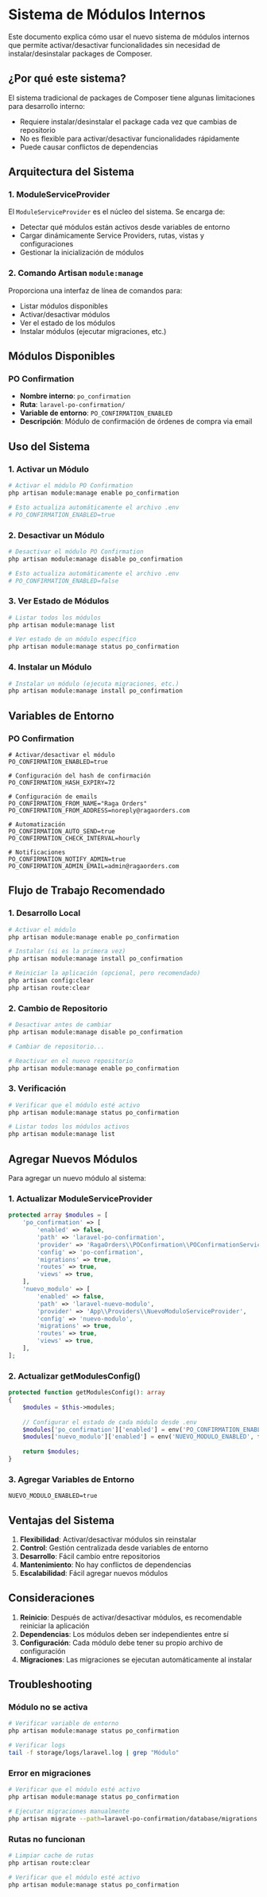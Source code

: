 # Sistema de Módulos Internos

Este documento explica cómo usar el nuevo sistema de módulos internos que permite activar/desactivar funcionalidades sin necesidad de instalar/desinstalar packages de Composer.

## ¿Por qué este sistema?

El sistema tradicional de packages de Composer tiene algunas limitaciones para desarrollo interno:
- Requiere instalar/desinstalar el package cada vez que cambias de repositorio
- No es flexible para activar/desactivar funcionalidades rápidamente
- Puede causar conflictos de dependencias

## Arquitectura del Sistema

### 1. ModuleServiceProvider
El `ModuleServiceProvider` es el núcleo del sistema. Se encarga de:
- Detectar qué módulos están activos desde variables de entorno
- Cargar dinámicamente Service Providers, rutas, vistas y configuraciones
- Gestionar la inicialización de módulos

### 2. Comando Artisan `module:manage`
Proporciona una interfaz de línea de comandos para:
- Listar módulos disponibles
- Activar/desactivar módulos
- Ver el estado de los módulos
- Instalar módulos (ejecutar migraciones, etc.)

## Módulos Disponibles

### PO Confirmation
- **Nombre interno**: `po_confirmation`
- **Ruta**: `laravel-po-confirmation/`
- **Variable de entorno**: `PO_CONFIRMATION_ENABLED`
- **Descripción**: Módulo de confirmación de órdenes de compra via email

## Uso del Sistema

### 1. Activar un Módulo

```bash
# Activar el módulo PO Confirmation
php artisan module:manage enable po_confirmation

# Esto actualiza automáticamente el archivo .env
# PO_CONFIRMATION_ENABLED=true
```

### 2. Desactivar un Módulo

```bash
# Desactivar el módulo PO Confirmation
php artisan module:manage disable po_confirmation

# Esto actualiza automáticamente el archivo .env
# PO_CONFIRMATION_ENABLED=false
```

### 3. Ver Estado de Módulos

```bash
# Listar todos los módulos
php artisan module:manage list

# Ver estado de un módulo específico
php artisan module:manage status po_confirmation
```

### 4. Instalar un Módulo

```bash
# Instalar un módulo (ejecuta migraciones, etc.)
php artisan module:manage install po_confirmation
```

## Variables de Entorno

### PO Confirmation
```env
# Activar/desactivar el módulo
PO_CONFIRMATION_ENABLED=true

# Configuración del hash de confirmación
PO_CONFIRMATION_HASH_EXPIRY=72

# Configuración de emails
PO_CONFIRMATION_FROM_NAME="Raga Orders"
PO_CONFIRMATION_FROM_ADDRESS=noreply@ragaorders.com

# Automatización
PO_CONFIRMATION_AUTO_SEND=true
PO_CONFIRMATION_CHECK_INTERVAL=hourly

# Notificaciones
PO_CONFIRMATION_NOTIFY_ADMIN=true
PO_CONFIRMATION_ADMIN_EMAIL=admin@ragaorders.com
```

## Flujo de Trabajo Recomendado

### 1. Desarrollo Local
```bash
# Activar el módulo
php artisan module:manage enable po_confirmation

# Instalar (si es la primera vez)
php artisan module:manage install po_confirmation

# Reiniciar la aplicación (opcional, pero recomendado)
php artisan config:clear
php artisan route:clear
```

### 2. Cambio de Repositorio
```bash
# Desactivar antes de cambiar
php artisan module:manage disable po_confirmation

# Cambiar de repositorio...

# Reactivar en el nuevo repositorio
php artisan module:manage enable po_confirmation
```

### 3. Verificación
```bash
# Verificar que el módulo esté activo
php artisan module:manage status po_confirmation

# Listar todos los módulos activos
php artisan module:manage list
```

## Agregar Nuevos Módulos

Para agregar un nuevo módulo al sistema:

### 1. Actualizar ModuleServiceProvider
```php
protected array $modules = [
    'po_confirmation' => [
        'enabled' => false,
        'path' => 'laravel-po-confirmation',
        'provider' => 'RagaOrders\\POConfirmation\\POConfirmationServiceProvider',
        'config' => 'po-confirmation',
        'migrations' => true,
        'routes' => true,
        'views' => true,
    ],
    'nuevo_modulo' => [
        'enabled' => false,
        'path' => 'laravel-nuevo-modulo',
        'provider' => 'App\\Providers\\NuevoModuloServiceProvider',
        'config' => 'nuevo-modulo',
        'migrations' => true,
        'routes' => true,
        'views' => true,
    ],
];
```

### 2. Actualizar getModulesConfig()
```php
protected function getModulesConfig(): array
{
    $modules = $this->modules;
    
    // Configurar el estado de cada módulo desde .env
    $modules['po_confirmation']['enabled'] = env('PO_CONFIRMATION_ENABLED', false);
    $modules['nuevo_modulo']['enabled'] = env('NUEVO_MODULO_ENABLED', false);
    
    return $modules;
}
```

### 3. Agregar Variables de Entorno
```env
NUEVO_MODULO_ENABLED=true
```

## Ventajas del Sistema

1. **Flexibilidad**: Activar/desactivar módulos sin reinstalar
2. **Control**: Gestión centralizada desde variables de entorno
3. **Desarrollo**: Fácil cambio entre repositorios
4. **Mantenimiento**: No hay conflictos de dependencias
5. **Escalabilidad**: Fácil agregar nuevos módulos

## Consideraciones

1. **Reinicio**: Después de activar/desactivar módulos, es recomendable reiniciar la aplicación
2. **Dependencias**: Los módulos deben ser independientes entre sí
3. **Configuración**: Cada módulo debe tener su propio archivo de configuración
4. **Migraciones**: Las migraciones se ejecutan automáticamente al instalar

## Troubleshooting

### Módulo no se activa
```bash
# Verificar variable de entorno
php artisan module:manage status po_confirmation

# Verificar logs
tail -f storage/logs/laravel.log | grep "Módulo"
```

### Error en migraciones
```bash
# Verificar que el módulo esté activo
php artisan module:manage status po_confirmation

# Ejecutar migraciones manualmente
php artisan migrate --path=laravel-po-confirmation/database/migrations
```

### Rutas no funcionan
```bash
# Limpiar cache de rutas
php artisan route:clear

# Verificar que el módulo esté activo
php artisan module:manage status po_confirmation
```
